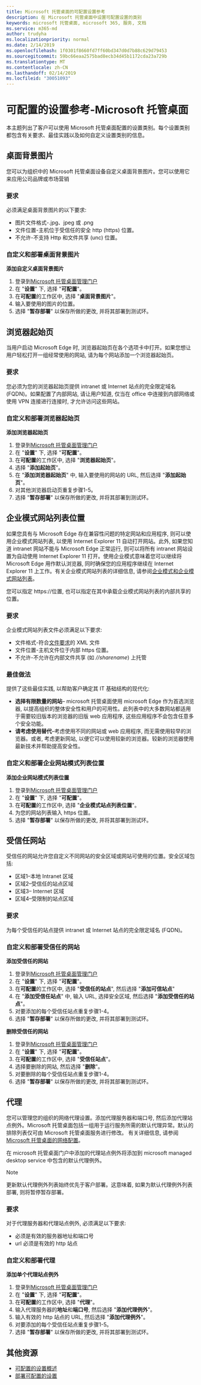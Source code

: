 ```yaml
---
title: Microsoft 托管桌面的可配置设置参考
description: 在 Microsoft 托管桌面中设置可配置设置的类别
keywords: microsoft 托管桌面, microsoft 365, 服务, 文档
ms.service: m365-md
author: trudyha
ms.localizationpriority: normal
ms.date: 2/14/2019
ms.openlocfilehash: 1f0301f8660fd7ff60bd347d0d7b88c629d79453
ms.sourcegitcommit: 59bc66eaa2575bad8ecb34d45b1172cda23a729b
ms.translationtype: MT
ms.contentlocale: zh-CN
ms.lasthandoff: 02/14/2019
ms.locfileid: "30051093"
---
```

# <a name="configurable-settings-reference---microsoft-managed-desktop"></a>可配置的设置参考-Microsoft 托管桌面

本主题列出了客户可以使用 Microsoft 托管桌面配置的设置类别。每个设置类别都包含有关要求、最佳实践以及如何自定义设置类别的信息。 

## <a name="desktop-background-picture"></a>桌面背景图片
您可以为组织中的 Microsoft 托管桌面设备自定义桌面背景图片。您可以使用它来应用公司品牌或市场营销 

### <a name="requirements"></a>要求

必须满足桌面背景图片的以下要求:
- 图片文件格式-.jpg、jpeg 或 .png
- 文件位置-主机位于受信任的安全 http (https) 位置。 
- 不允许-不支持 Http 和文件共享 (unc) 位置。 

### <a name="customize-and-deploy-desktop-background-picture"></a>自定义和部署桌面背景图片

**添加自定义桌面背景图片**
1. 登录到[Microsoft 托管桌面管理门户](http://aka.ms/mwaasportal)
2. 在 "**设置**" 下, 选择 "**可配置**"。
3. 在**可配置**的工作区中, 选择 "**桌面背景图片**"。 
4. 输入要使用的图片的位置。 
5. 选择 "**暂存部署**" 以保存所做的更改, 并将其部署到测试环。 

## <a name="browser-start-pages"></a>浏览器起始页
当用户启动 Microsoft Edge 时, 浏览器起始页在各个选项卡中打开。如果您想让用户轻松打开一组经常使用的网站, 请为每个网站添加一个浏览器起始页。 

### <a name="requirements"></a>要求

您必须为您的浏览器起始页提供 intranet 或 Internet 站点的完全限定域名 (FQDN)。如果配置了内部网站, 请让用户知道, 仅当在 office 中连接到内部网络或使用 VPN 连接进行连接时, 才允许访问这些网站。 

### <a name="customize-and-deploy-browser-start-pages"></a>自定义和部署浏览器起始页

**添加浏览器起始页**
1. 登录到[Microsoft 托管桌面管理门户](http://aka.ms/mwaasportal)
2. 在 "**设置**" 下, 选择 "**可配置**"。
3. 在**可配置**的工作区中, 选择 "**浏览器起始页**"。 
4. 选择 "**添加起始页**"。
5. 在 "**添加浏览器起始页**" 中, 输入要使用的网站的 URL, 然后选择 "**添加起始页**"。 
6. 对其他浏览器启动页重复步骤1-5。 
7. 选择 "**暂存部署**" 以保存所做的更改, 并将其部署到测试环。

## <a name="enterprise-mode-site-list-location"></a>企业模式网站列表位置

如果您具有与 Microsoft Edge 存在兼容性问题的特定网站和应用程序, 则可以使用企业模式网站列表, 以使用 Internet Explorer 11 自动打开网站。此外, 如果您知道 intranet 网站不能与 Microsoft Edge 正常运行, 则可以将所有 intranet 网站设置为自动使用 Internet Explorer 11 打开。使用企业模式意味着您可以继续将 Microsoft Edge 用作默认浏览器, 同时确保您的应用程序继续在 Internet Explorer 11 上工作。有关企业模式网站列表的详细信息, 请参阅[企业模式和企业模式网站列表](https://docs.microsoft.com/internet-explorer/ie11-deploy-guide/what-is-enterprise-mode)。 

您可以指定 https://位置, 也可以指定在其中承载企业模式网站列表的内部共享的位置。 

### <a name="requirements"></a>要求

企业模式网站列表文件必须满足以下要求:
- 文件格式-符合[文件要求](https://docs.microsoft.com/internet-explorer/ie11-deploy-guide/what-is-enterprise-mode#site-list-xml-file)的 XML 文件
- 文件位置-主机文件位于内部 https 位置。 
- 不允许-不允许在内部文件共享 (如 *//sharename*) 上托管

### <a name="best-practices"></a>最佳做法

提供了这些最佳实践, 以帮助客户确定其 IT 基础结构的现代化:
- **选择有限数量的网站**– microsoft 托管桌面使用 microsoft Edge 作为首选浏览器, 以提高组织的整体安全性和用户的可用性。此列表中的大多数网站都适用于需要较旧版本的浏览器的旧版 web 应用程序, 这些应用程序不会包含任意多个安全功能。 
- **请考虑使用替代**–考虑使用不同的网站或 web 应用程序, 而无需使用较早的浏览器。或者, 考虑更新网站, 以便它可以使用较新的浏览器。较新的浏览器使用最新技术并帮助提高安全性。

### <a name="customize-and-deploy-enterprise-site-mode-list-location"></a>自定义和部署企业网站模式列表位置

**添加企业网站模式列表位置**

1.  登录到[Microsoft 托管桌面管理门户](http://aka.ms/mwaasportal)
2.  在 "**设置**" 下, 选择 "**可配置**"。
3.  在**可配置**的工作区中, 选择 "**企业模式站点列表位置**"。 
4.  为您的网站列表输入 https 位置。 
5.  选择 "**暂存部署**" 以保存所做的更改, 并将其部署到测试环。

## <a name="trusted-sites"></a>受信任网站

受信任的网站允许您自定义不同网站的安全区域或网站可使用的位置。安全区域包括: 
- 区域1–本地 Intranet 区域
- 区域2–受信任的站点区域
- 区域3– Internet 区域
- 区域4–受限制的站点区域

### <a name="requirements"></a>要求

为每个受信任的站点提供 intranet 或 Internet 站点的完全限定域名 (FQDN)。 

### <a name="customize-and-deploy-trusted-sites"></a>自定义和部署受信任的网站

**添加受信任的网站**

1. 登录到[Microsoft 托管桌面管理门户](http://aka.ms/mwaasportal)
2. 在 "**设置**" 下, 选择 "**可配置**"。
3. 在**可配置**的工作区中, 选择 "**受信任的站点**", 然后选择 "**添加可信站点**" 
4. 在 "**添加受信任站点**" 中, 输入 URL, 选择安全区域, 然后选择 "**添加受信任的站点**"。 
5. 对要添加的每个受信任站点重复步骤1-4。 
6. 选择 "**暂存部署**" 以保存所做的更改, 并将其部署到测试环。

**删除受信任的网站**

1. 登录到[Microsoft 托管桌面管理门户](http://aka.ms/mwaasportal)
2. 在 "**设置**" 下, 选择 "**可配置**"。
3. 在**可配置**的工作区中, 选择 "**受信任站点**"。 
4. 选择要删除的网站, 然后选择 "**删除**"。 
5. 对要删除的每个受信任站点重复步骤1-4。 
6. 选择 "**暂存部署**" 以保存所做的更改, 并将其部署到测试环。

## <a name="proxy"></a>代理
您可以管理您的组织的网络代理设置。添加代理服务器和端口号, 然后添加代理站点例外。Microsoft 托管桌面包括一组用于运行服务所需的默认代理异常。默认的排除列表仅可由 Microsoft 托管桌面服务进行修改。 有关详细信息, 请参阅[Microsoft 托管桌面的网络配置](../get-ready/network.md)。 

在 microsoft 托管桌面门户中添加的代理站点例外将添加到 microsoft managed desktop service 中包含的默认代理例外。 

> [!NOTE]
> 更新默认代理例外列表始终优先于客户部署。这意味着, 如果为默认代理例外列表部署, 则将暂停暂存部署。  

### <a name="requirements"></a>要求

对于代理服务器和代理站点例外, 必须满足以下要求:
- 必须是有效的服务器地址和端口号
- url 必须是有效的 http 站点 

### <a name="customize-and-deploy-proxies"></a>自定义和部署代理

**添加单个代理站点例外**

1. 登录到[Microsoft 托管桌面管理门户](http://aka.ms/mwaasportal)
2. 在 "**设置**" 下, 选择 "**可配置**"。
3. 在**可配置**的工作区中, 选择 "**代理**"。 
4. 输入代理服务器的**地址**和**端口号**, 然后选择 "**添加代理例外**"。 
5. 输入有效的 http 站点的 URL, 然后选择 "**添加代理例外**"。 
6. 对要添加的每个受信任站点重复步骤1-5。 
7. 选择 "**暂存部署**" 以保存所做的更改, 并将其部署到测试环。

## <a name="additional-resources"></a>其他资源
- [可配置的设置概述](config-setting-overview.md) 
- [部署可配置的设置](config-setting-deploy.md)